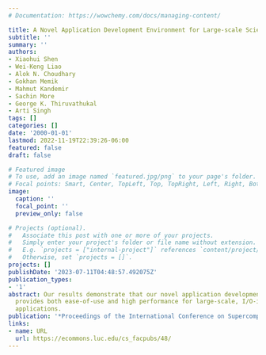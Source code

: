 ```yaml
---
# Documentation: https://wowchemy.com/docs/managing-content/

title: A Novel Application Development Environment for Large-scale Scientific Computations
subtitle: ''
summary: ''
authors:
- Xiaohui Shen
- Wei-Keng Liao
- Alok N. Choudhary
- Gokhan Memik
- Mahmut Kandemir
- Sachin More
- George K. Thiruvathukal
- Arti Singh
tags: []
categories: []
date: '2000-01-01'
lastmod: 2022-11-19T22:39:26-06:00
featured: false
draft: false

# Featured image
# To use, add an image named `featured.jpg/png` to your page's folder.
# Focal points: Smart, Center, TopLeft, Top, TopRight, Left, Right, BottomLeft, Bottom, BottomRight.
image:
  caption: ''
  focal_point: ''
  preview_only: false

# Projects (optional).
#   Associate this post with one or more of your projects.
#   Simply enter your project's folder or file name without extension.
#   E.g. `projects = ["internal-project"]` references `content/project/deep-learning/index.md`.
#   Otherwise, set `projects = []`.
projects: []
publishDate: '2023-07-11T04:48:57.492075Z'
publication_types:
- '1'
abstract: Our results demonstrate that our novel application development environment
  provides both ease-of-use and high performance for large-scale, I/O-intensive scientific
  applications.
publication: '*Proceedings of the International Conference on Supercomputing*'
links:
- name: URL
  url: https://ecommons.luc.edu/cs_facpubs/48/
---
```


